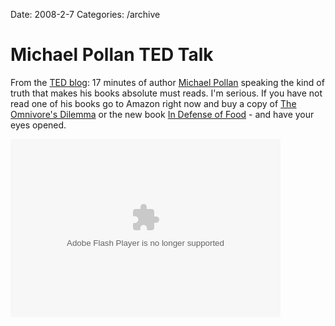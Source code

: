 Date: 2008-2-7
Categories: /archive

# Michael Pollan TED Talk

From the <a href="http://blog.ted.com">TED blog</a>: 17 minutes of author <a href="http://www.michaelpollan.com/">Michael Pollan</a> speaking the kind of truth that makes his books absolute must reads.  I'm serious.  If you have not read one of his books go to Amazon right now and buy a copy of <a href="http://www.amazon.com/Omnivores-Dilemma-Natural-History-Meals/dp/0143038583/ref=pd_sim_b_img_1">The Omnivore's Dilemma</a> or the new book <a href="http://www.amazon.com/Defense-Food-Eaters-Manifesto/dp/1594201455?ie=UTF8&amp;s=books&amp;qid=1197415087&amp;sr=8-1">In Defense of Food</a> - and have your eyes opened.

<object classid="clsid:d27cdb6e-ae6d-11cf-96b8-444553540000" codebase="http://download.macromedia.com/pub/shockwave/cabs/flash/swflash.cab#version=8,0,0,0" width="432" height="285" id="VE_Player" align="middle"><param name="movie" value="http://static.videoegg.com/ted/flash/loader.swf"><PARAM NAME="FlashVars" VALUE="bgColor=FFFFFF&file=http://static.videoegg.com/ted/movies/MICHAELPOLLAN-2007_high.flv&autoPlay=false&fullscreenURL=http://static.videoegg.com/ted/flash/fullscreen.html&forcePlay=false&logo=&allowFullscreen=true"><param name="quality" value="high"><param name="allowScriptAccess" value="always"><param name="bgcolor" value="#FFFFFF"><param name="scale" value="noscale"><param name="wmode" value="window"><embed src="http://static.videoegg.com/ted/flash/loader.swf" FlashVars="bgColor=FFFFFF&file=http://static.videoegg.com/ted/movies/MICHAELPOLLAN-2007_high.flv&autoPlay=false&fullscreenURL=http://static.videoegg.com/ted/flash/fullscreen.html&forcePlay=false&logo=&allowFullscreen=true" quality="high" allowScriptAccess="always" bgcolor="#FFFFFF" scale="noscale" wmode="window" width="432" height="285" name="VE_Player" align="middle" type="application/x-shockwave-flash" pluginspage="http://www.macromedia.com/go/getflashplayer"></object>

